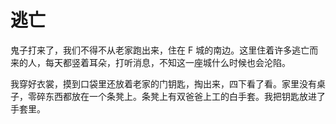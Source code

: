 # 逃亡

鬼子打来了，我们不得不从老家跑出来，住在 F 城的南边。这里住着许多逃亡而来的人，每天都竖着耳朵，打听消息，不知这一座城什么时候也会沦陷。

我穿好衣裳，摸到口袋里还放着老家的门钥匙，掏出来，四下看了看。家里没有桌子，零碎东西都放在一个条凳上。条凳上有双爸爸上工的白手套。我把钥匙放进了手套里。



